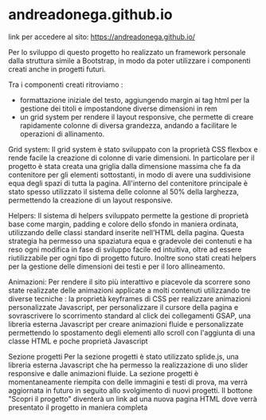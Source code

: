 # andreadonega.github.io

 link per accedere al sito: https://andreadonega.github.io/
 
Per lo sviluppo di questo progetto ho realizzato un framework personale dalla struttura simile a Bootstrap, in modo da poter utilizzare i componenti creati anche in progetti futuri.

Tra i componenti creati ritroviamo : 
- formattazione iniziale del testo, aggiungendo margin ai tag html per la gestione dei titoli e impostandone diverse dimensioni in rem
- un grid system per rendere il layout responsive, che permette di creare rapidamente colonne di diversa grandezza, andando a facilitare le operazioni di allinamento.

Grid system:
Il grid system è stato sviluppato con la proprietà CSS flexbox e rende facile la creazione di colonne di varie dimensioni. In particolare per il progetto è stata creata una griglia dalla dimensione massima che fa da contenitore per gli elementi sottostanti, in modo di avere una suddivisione equa degli spazi di tutta la pagina. All'interno del contenitore principale è stato spesso utilizzato il sistema delle colonne al 50% della larghezza, permettendo la creazione di un layout responsive.

Helpers:
Il sistema di helpers sviluppato permette la gestione di proprietà base come margin, padding e colore dello sfondo in maniera ordinata, utilizzando delle classi standard inserite nell'HTML della pagina.
Questa strategia ha permesso una spaziatura equa e gradevole dei contenuti e ha reso ogni modifica in fase di sviluppo facile ed intuitiva, oltre ad essere riutilizzabile per ogni tipo di progetto futuro.
Inoltre sono stati creati helpers per la gestione delle dimensioni dei testi e per il loro allineamento.

Animazioni:
Per rendere il sito più interattivo e piacevole da scorrere sono state realizzate delle animazioni applicate a molti contenuti utilizzando tre diverse tecniche :
la proprietà keyframes di CSS per realizzare animazioni personalizzate
Javascript, per personalizzare il cursore della pagina e sovrascrivere lo scorrimento standard al click dei collegamenti 
GSAP, una libreria esterna Javascript per creare animazioni fluide e  personalizzate permettendo lo spostamento degli elementi allo scroll con l'aggiunta di una classe HTML e poche proprietà Javascript

Sezione progetti
Per la sezione progetti è stato utilizzato splide.js, una libreria esterna Javascript che ha permesso la realizzazione di uno slider responsive e dalle animazioni fluide.
La sezione progetti è momentaneamente riempita con delle immagini e testi di prova, ma verrà aggiornata in futuro in seguito allo svolgimento di nuovi progetti.
Il bottone "Scopri il progetto" diventerà un link ad una nuova pagina HTML dove verrà presentato il progetto in maniera completa
